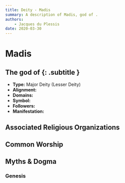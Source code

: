 ```yaml
---
title: Deity - Madis
summary: A description of Madis, god of .
authors:
    - Jacques du Plessis
date: 2020-03-30
---
```

# Madis
## The god of  {: .subtitle }

* **Type:** Major Deity (Lesser Deity)
* **Alignment:** 
* **Domains:** 
* **Symbol:** 
* **Followers:** 
* **Manifestation:**  

## Associated Religious Organizations

## Common Worship

## Myths & Dogma
### Genesis